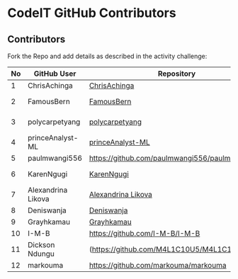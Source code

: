 # CodeIT GitHub Contributors

## Contributors

Fork the Repo and add details as described in the activity challenge:


|No  |GitHub User  |Repository  |About  |
|---------|---------|---------|---------|
|1     |    ChrisAchinga    |     [ChrisAchinga](https://github.com/ChrisAchinga/ChrisAchinga)    |    Not a robot     |
|2    |    FamousBern     |     [FamousBern](https://github.com/FamousBern/FamousBern.git)    |    software developer/SysAdmin     |
|3    |    polycarpetyang     |     [polycarpetyang](https://github.com/polycarpetyang/polycarpetyang.git)    |    code saved me. I develop Webs    |
|4 |  princeAnalyst-ML   |[princeAnalyst-ML](https://github.com/princeAnalyst-ML)      |   Data scientist |
|5 |  paulmwangi556   | https://github.com/paulmwangi556/paulmwangi556 | Tech guru |
6  |   KarenNgugi    | [KarenNgugi](https://www.github.com/KarenNgugi)    |   Better than everybody    |
|7 |  Alexandrina Likova   |[Alexandrina Likova](https://github.com/alexlikova)      |   Data scientist |
|8|Deniswanja|[Deniswanja](https://github.com/Deniswanja/Denis-wanja)|software engineer|
|9 | Grayhkamau | [Grayhkamau](https://github.com/Grayhkamau/Grayhkamau.git) | student |
|10| I-M-B | https://github.com/I-M-B/I-M-B | Data Analyst |
|11| Dickson Ndungu |(https://github.com/M4L1C10U5/M4L1C10U5) | Pin pointing all your vulnerabilities|
|12 | markouma | https://github.com/markouma/markouma | Programmer |
